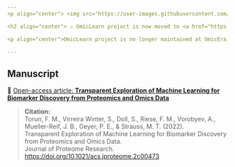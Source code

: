 ```yaml
---
<p align="center"> <img src="https://user-images.githubusercontent.com/49681382/101802266-48204a00-3b20-11eb-85ec-08c123fca79e.png" height="270" width="277" /> </p>

<h2 align="center"> ⚠️ OmicLearn project is now moved to <a href="https://github.com/MannLabs/OmicLearn" target="_blank">MannLabs/OmicLearn</a>.</h2>

<p align="center">OmicLearn project is no longer maintained at OmicEra, it is now moved to <a href="https://github.com/MannLabs/OmicLearn" target="_blank">MannLabs/OmicLearn</a> or access it on <a href="https://OmicLearn.org" target="_blank">OmicLearn.org</a>.</p>

---
```



## Manuscript
📰 <a href="https://doi.org/10.1021/acs.jproteome.2c00473" target="_blank">Open-access article: **Transparent Exploration of Machine Learning for Biomarker Discovery from Proteomics and Omics Data**</a>

> **Citation:** <br>
> Torun, F. M., Virreira Winter, S., Doll, S., Riese, F. M., Vorobyev, A., Mueller-Reif, J. B., Geyer, P. E., & Strauss, M. T. (2022). <br>
> Transparent Exploration of Machine Learning for Biomarker Discovery from Proteomics and Omics Data. <br>
> Journal of Proteome Research. https://doi.org/10.1021/acs.jproteome.2c00473 <br>



